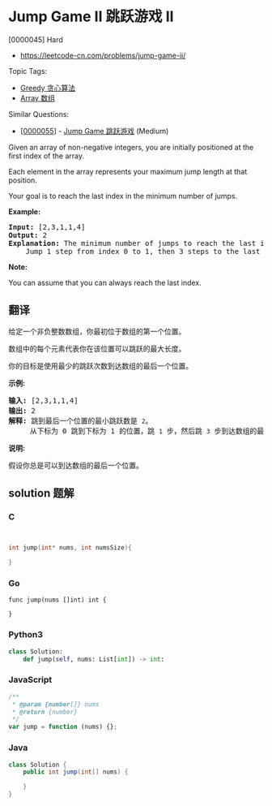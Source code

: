 # Jump Game II 跳跃游戏 II

[0000045] Hard

- https://leetcode-cn.com/problems/jump-game-ii/

Topic Tags:

- [Greedy 贪心算法](https://leetcode-cn.com/tag/greedy/)
- [Array 数组](https://leetcode-cn.com/tag/array/)

Similar Questions:

- [[0000055](https://leetcode-cn.com/problems/jump-game/)] - [Jump Game 跳跃游戏](./0000055.jump-game.md) (Medium)

Given an array of non-negative integers, you are initially positioned at the first index of the array.

Each element in the array represents your maximum jump length at that position.

Your goal is to reach the last index in the minimum number of jumps.

**Example:**

<pre><strong>Input:</strong> [2,3,1,1,4]
<strong>Output:</strong> 2
<strong>Explanation:</strong> The minimum number of jumps to reach the last index is 2.
    Jump 1 step from index 0 to 1, then 3 steps to the last index.</pre>

**Note:**

You can assume that you can always reach the last index.

## 翻译

给定一个非负整数数组，你最初位于数组的第一个位置。

数组中的每个元素代表你在该位置可以跳跃的最大长度。

你的目标是使用最少的跳跃次数到达数组的最后一个位置。

**示例:**

<pre><strong>输入:</strong> [2,3,1,1,4]
<strong>输出:</strong> 2
<strong>解释:</strong> 跳到最后一个位置的最小跳跃数是 <code>2</code>。
&nbsp;    从下标为 0 跳到下标为 1 的位置，跳&nbsp;<code>1</code>&nbsp;步，然后跳&nbsp;<code>3</code>&nbsp;步到达数组的最后一个位置。
</pre>

**说明:**

假设你总是可以到达数组的最后一个位置。

## solution 题解

### C

```c


int jump(int* nums, int numsSize){

}
```

### Go

```golang
func jump(nums []int) int {

}
```

### Python3

```python
class Solution:
    def jump(self, nums: List[int]) -> int:
```

### JavaScript

```javascript
/**
 * @param {number[]} nums
 * @return {number}
 */
var jump = function (nums) {};
```

### Java

```java
class Solution {
    public int jump(int[] nums) {

    }
}
```
